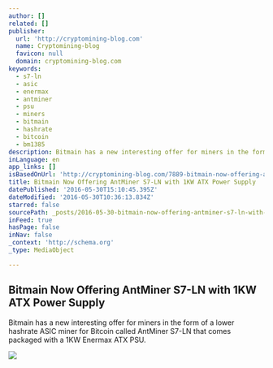 ```yaml
---
author: []
related: []
publisher:
  url: 'http://cryptomining-blog.com'
  name: Cryptomining-blog
  favicon: null
  domain: cryptomining-blog.com
keywords:
  - s7-ln
  - asic
  - enermax
  - antminer
  - psu
  - miners
  - bitmain
  - hashrate
  - bitcoin
  - bm1385
description: Bitmain has a new interesting offer for miners in the form of a lower hashrate ASIC miner for Bitcoin called AntMiner S7-LN that comes packaged with a 1KW Enermax ATX PSU.
inLanguage: en
app_links: []
isBasedOnUrl: 'http://cryptomining-blog.com/7889-bitmain-now-offering-antminer-s7-ln-with-1kw-power-supply/'
title: Bitmain Now Offering AntMiner S7-LN with 1KW ATX Power Supply
datePublished: '2016-05-30T15:10:45.395Z'
dateModified: '2016-05-30T10:36:13.834Z'
starred: false
sourcePath: _posts/2016-05-30-bitmain-now-offering-antminer-s7-ln-with-1kw-atx-power-suppl.md
inFeed: true
hasPage: false
inNav: false
_context: 'http://schema.org'
_type: MediaObject

---
```

<article style=""><h1>Bitmain Now Offering AntMiner S7-LN with 1KW ATX Power Supply</h1><p>Bitmain has a new interesting offer for miners in the form of a lower hashrate ASIC miner for Bitcoin called AntMiner S7-LN that comes packaged with a 1KW Enermax ATX PSU.</p><img src="http://cryptomining-blog.com/wp-content/uploads/2016/05/bitmain-antminer-s7-ln-580x305.jpg" /></article>